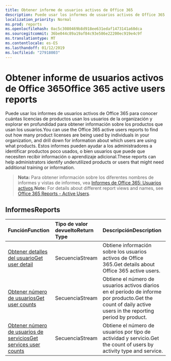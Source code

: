 ```yaml
---
title: Obtener informe de usuarios activos de Office 365
description: Puede usar los informes de usuarios activos de Office 365 para conocer cuántas licencias de productos usan los usuarios de la organización y explorar en profundidad para obtener información sobre los productos que usan los usuarios. Estos informes pueden ayudar a los administradores a identificar productos poco usados, o bien usuarios que puede que necesiten recibir información o aprendizaje adicional.
localization_priority: Normal
ms.prod: reports
ms.openlocfilehash: 0ac5c3080469b8d918ee631edaf1473141a60dca
ms.sourcegitcommit: 36be044c89a19af84c93e586e22200ec919e4c9f
ms.translationtype: MT
ms.contentlocale: es-ES
ms.lasthandoff: 01/12/2019
ms.locfileid: "27918003"
---
```

# <a name="office-365-active-users-reports"></a><span data-ttu-id="80b8c-104">Obtener informe de usuarios activos de Office 365</span><span class="sxs-lookup"><span data-stu-id="80b8c-104">Office 365 active users reports</span></span>

<span data-ttu-id="80b8c-105">Puede usar los informes de usuarios activos de Office 365 para conocer cuántas licencias de productos usan los usuarios de la organización y explorar en profundidad para obtener información sobre los productos que usan los usuarios.</span><span class="sxs-lookup"><span data-stu-id="80b8c-105">You can use the Office 365 active users reports to find out how many product licenses are being used by individuals in your organization, and drill down for information about which users are using what products.</span></span> <span data-ttu-id="80b8c-106">Estos informes pueden ayudar a los administradores a identificar productos poco usados, o bien usuarios que puede que necesiten recibir información o aprendizaje adicional.</span><span class="sxs-lookup"><span data-stu-id="80b8c-106">These reports can help administrators identify underutilized products or users that might need additional training or information.</span></span>

> <span data-ttu-id="80b8c-107">**Nota:** Para obtener información sobre los diferentes nombres de informes y vistas de informes, vea [Informes de Office 365: Usuarios activos](https://support.office.com/client/Active-Users-fc1cf1d0-cd84-43fd-adb7-a4c4dfa8112d).</span><span class="sxs-lookup"><span data-stu-id="80b8c-107">**Note:** For details about different report views and names, see [Office 365 Reports - Active Users](https://support.office.com/client/Active-Users-fc1cf1d0-cd84-43fd-adb7-a4c4dfa8112d).</span></span>

## <a name="reports"></a><span data-ttu-id="80b8c-108">Informes</span><span class="sxs-lookup"><span data-stu-id="80b8c-108">Reports</span></span>
| <span data-ttu-id="80b8c-109">Función</span><span class="sxs-lookup"><span data-stu-id="80b8c-109">Function</span></span>                                 | <span data-ttu-id="80b8c-110">Tipo de valor devuelto</span><span class="sxs-lookup"><span data-stu-id="80b8c-110">Return Type</span></span> | <span data-ttu-id="80b8c-111">Descripción</span><span class="sxs-lookup"><span data-stu-id="80b8c-111">Description</span></span>                              |
| :--------------------------------------- | :---------- | :--------------------------------------- |
| [<span data-ttu-id="80b8c-112">Obtener detalles del usuario</span><span class="sxs-lookup"><span data-stu-id="80b8c-112">Get user detail</span></span>](../api/reportroot-getoffice365activeuserdetail.md) | <span data-ttu-id="80b8c-113">Secuencia</span><span class="sxs-lookup"><span data-stu-id="80b8c-113">Stream</span></span>      | <span data-ttu-id="80b8c-114">Obtiene información sobre los usuarios activos de Office 365.</span><span class="sxs-lookup"><span data-stu-id="80b8c-114">Get details about Office 365 active users.</span></span> |
| [<span data-ttu-id="80b8c-115">Obtener número de usuarios</span><span class="sxs-lookup"><span data-stu-id="80b8c-115">Get user counts</span></span>](../api/reportroot-getoffice365activeusercounts.md) | <span data-ttu-id="80b8c-116">Secuencia</span><span class="sxs-lookup"><span data-stu-id="80b8c-116">Stream</span></span>      | <span data-ttu-id="80b8c-117">Obtiene el número de usuarios activos diarios en el período de informe por producto.</span><span class="sxs-lookup"><span data-stu-id="80b8c-117">Get the count of daily active users in the reporting period by product.</span></span> |
| [<span data-ttu-id="80b8c-118">Obtener número de usuarios de servicios</span><span class="sxs-lookup"><span data-stu-id="80b8c-118">Get services user counts</span></span>](../api/reportroot-getoffice365servicesusercounts.md) | <span data-ttu-id="80b8c-119">Secuencia</span><span class="sxs-lookup"><span data-stu-id="80b8c-119">Stream</span></span>      | <span data-ttu-id="80b8c-120">Obtiene el número de usuarios por tipo de actividad y servicio.</span><span class="sxs-lookup"><span data-stu-id="80b8c-120">Get the count of users by activity type and service.</span></span> |
